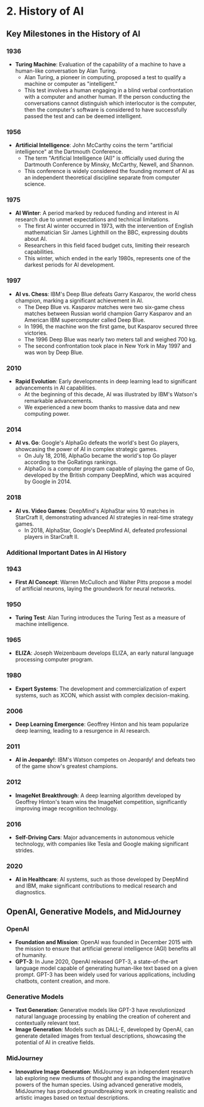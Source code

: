 # 2. History of AI

## Key Milestones in the History of AI

### 1936
- **Turing Machine**: Evaluation of the capability of a machine to have a human-like conversation by Alan Turing.
  - Alan Turing, a pioneer in computing, proposed a test to qualify a machine or computer as "intelligent."
  - This test involves a human engaging in a blind verbal confrontation with a computer and another human. If the person conducting the conversations cannot distinguish which interlocutor is the computer, then the computer's software is considered to have successfully passed the test and can be deemed intelligent.

### 1956
- **Artificial Intelligence**: John McCarthy coins the term "artificial intelligence" at the Dartmouth Conference.
  - The term "Artificial Intelligence (AI)" is officially used during the Dartmouth Conference by Minsky, McCarthy, Newell, and Shannon.
  - This conference is widely considered the founding moment of AI as an independent theoretical discipline separate from computer science.

### 1975
- **AI Winter**: A period marked by reduced funding and interest in AI research due to unmet expectations and technical limitations.
  - The first AI winter occurred in 1973, with the intervention of English mathematician Sir James Lighthill on the BBC, expressing doubts about AI.
  - Researchers in this field faced budget cuts, limiting their research capabilities.
  - This winter, which ended in the early 1980s, represents one of the darkest periods for AI development.

### 1997
- **AI vs. Chess**: IBM's Deep Blue defeats Garry Kasparov, the world chess champion, marking a significant achievement in AI.
  - The Deep Blue vs. Kasparov matches were two six-game chess matches between Russian world champion Garry Kasparov and an American IBM supercomputer called Deep Blue.
  - In 1996, the machine won the first game, but Kasparov secured three victories.
  - The 1996 Deep Blue was nearly two meters tall and weighed 700 kg.
  - The second confrontation took place in New York in May 1997 and was won by Deep Blue.

### 2010
- **Rapid Evolution**: Early developments in deep learning lead to significant advancements in AI capabilities.
  - At the beginning of this decade, AI was illustrated by IBM's Watson's remarkable advancements.
  - We experienced a new boom thanks to massive data and new computing power.

### 2014
- **AI vs. Go**: Google's AlphaGo defeats the world's best Go players, showcasing the power of AI in complex strategic games.
  - On July 18, 2016, AlphaGo became the world's top Go player according to the GoRatings rankings.
  - AlphaGo is a computer program capable of playing the game of Go, developed by the British company DeepMind, which was acquired by Google in 2014.

### 2018
- **AI vs. Video Games**: DeepMind's AlphaStar wins 10 matches in StarCraft II, demonstrating advanced AI strategies in real-time strategy games.
  - In 2018, AlphaStar, Google's DeepMind AI, defeated professional players in StarCraft II.

### Additional Important Dates in AI History

### 1943
- **First AI Concept**: Warren McCulloch and Walter Pitts propose a model of artificial neurons, laying the groundwork for neural networks.

### 1950
- **Turing Test**: Alan Turing introduces the Turing Test as a measure of machine intelligence.

### 1965
- **ELIZA**: Joseph Weizenbaum develops ELIZA, an early natural language processing computer program.

### 1980
- **Expert Systems**: The development and commercialization of expert systems, such as XCON, which assist with complex decision-making.

### 2006
- **Deep Learning Emergence**: Geoffrey Hinton and his team popularize deep learning, leading to a resurgence in AI research.

### 2011
- **AI in Jeopardy!**: IBM's Watson competes on Jeopardy! and defeats two of the game show's greatest champions.

### 2012
- **ImageNet Breakthrough**: A deep learning algorithm developed by Geoffrey Hinton's team wins the ImageNet competition, significantly improving image recognition technology.

### 2016
- **Self-Driving Cars**: Major advancements in autonomous vehicle technology, with companies like Tesla and Google making significant strides.

### 2020
- **AI in Healthcare**: AI systems, such as those developed by DeepMind and IBM, make significant contributions to medical research and diagnostics.

## OpenAI, Generative Models, and MidJourney

### OpenAI
- **Foundation and Mission**: OpenAI was founded in December 2015 with the mission to ensure that artificial general intelligence (AGI) benefits all of humanity.
- **GPT-3**: In June 2020, OpenAI released GPT-3, a state-of-the-art language model capable of generating human-like text based on a given prompt. GPT-3 has been widely used for various applications, including chatbots, content creation, and more.

### Generative Models
- **Text Generation**: Generative models like GPT-3 have revolutionized natural language processing by enabling the creation of coherent and contextually relevant text.
- **Image Generation**: Models such as DALL-E, developed by OpenAI, can generate detailed images from textual descriptions, showcasing the potential of AI in creative fields.

### MidJourney
- **Innovative Image Generation**: MidJourney is an independent research lab exploring new mediums of thought and expanding the imaginative powers of the human species. Using advanced generative models, MidJourney has produced groundbreaking work in creating realistic and artistic images based on textual descriptions.
